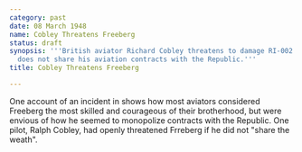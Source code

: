 ```yaml
---
category: past
date: 08 March 1948
name: Cobley Threatens Freeberg
status: draft
synopsis: '''British aviator Richard Cobley threatens to damage RI-002 if Freeberg
  does not share his aviation contracts with the Republic.'''
title: Cobley Threatens Freeberg

---
```





One account of an incident in  shows how most aviators considered Freeberg the most skilled and courageous of their brotherhood, but were envious of how he seemed to monopolize contracts with the Republic. One pilot, Ralph Cobley, had openly threatened Frreberg if he did not "share the weath". 
